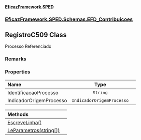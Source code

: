 #### [EficazFramework.SPED](EficazFrameworkSPED.md 'EficazFramework SPED')
### [EficazFramework.SPED.Schemas.EFD_Contribuicoes](EficazFramework.SPED.Schemas.EFD_Contribuicoes.md 'EficazFramework.SPED.Schemas.EFD_Contribuicoes')

## RegistroC509 Class

Processo Referenciado

### Remarks
### Properties

| Name | Type | |
| :--- | :---: | :--- |
| IdentificacaoProcesso | `String` |  |
| IndicadorOrigemProcesso | `IndicadorOrigemProcesso` |  |

| Methods | |
| :--- | :--- |
| [EscreveLinha()](EficazFramework.SPED.Schemas.EFD_Contribuicoes/RegistroC509/EscreveLinha().md 'EficazFramework.SPED.Schemas.EFD_Contribuicoes.RegistroC509.EscreveLinha()') | |
| [LeParametros(string[])](EficazFramework.SPED.Schemas.EFD_Contribuicoes/RegistroC509/LeParametros(string[]).md 'EficazFramework.SPED.Schemas.EFD_Contribuicoes.RegistroC509.LeParametros(string[])') | |
